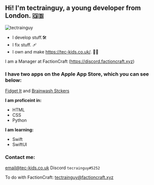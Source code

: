 ## Hi! I'm tectrainguy, a young developer from London. :uk:
![tectrainguy](https://en.gravatar.com/userimage/177662690/cb927268156b060539df8dffa63b9212.jpg)

- I develop stuff.🛠️ 
- I fix stuff. 🩹 
- I own and make https://tec-kids.co.uk/. ✍🏼


I am a Manager at FactionCraft (https://discord.factioncraft.xyz)

### I have two apps on the Apple App Store, which you can see below:

[Fidget It](https://apps.apple.com/gb/app/fidget-it/id1585662299) and [Brainwash Stckers](https://apps.apple.com/gb/app/brainwash-stickers/id1586463943?app=messages)



**I am proficeint in:**

- HTML
- CSS
- Python

**I am learning:**

- Swift
- SwiftUI



### Contact me:
email@tec-kids.co.uk
Discord `tecrainguy#5252`

To do with FactionCraft:
tectrainguy@factioncraft.xyz
